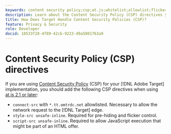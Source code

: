```yaml
---
keywords: content security policy;csp;at.js;whitelist;allowlist;flicker;pre-hide;pre-hiding;prehiding
description: Learn about the Content Security Policy (CSP) directives you should add when using Adobe Target.
title: How Does Target Handle Content Security Policies (CSP)?
feature: Privacy & Security
role: Developer
docid: 10533f28-4f89-42cb-9223-d9a5801763a9
---
```


# Content Security Policy (CSP) directives

If you are using [Content Security Policy](https://en.wikipedia.org/wiki/Content_Security_Policy) (CSP) for your [!DNL Adobe Target] implementation, you should add the following CSP directives when using [at.js 2.1 or later](/help/c-implementing-target/c-implementing-target-for-client-side-web/target-atjs-versions.md):

* `connect-src` with `*.tt.omtrdc.net` allowlisted. Necessary to allow the network request to the [!DNL Target] edge.
* `style-src unsafe-inline`. Required for pre-hiding and flicker control.
* `script-src unsafe-inline`.  Required to allow JavaScript execution that might be part of an HTML offer.
